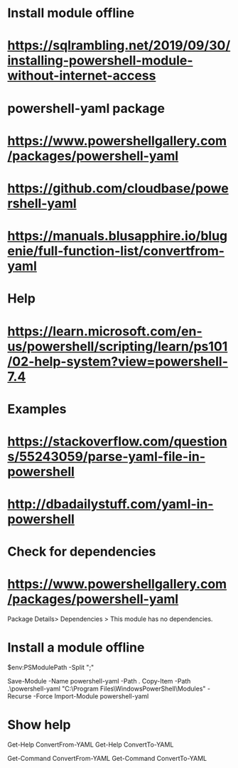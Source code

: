 # Install module offline
# https://sqlrambling.net/2019/09/30/installing-powershell-module-without-internet-access

# powershell-yaml package
# https://www.powershellgallery.com/packages/powershell-yaml
# https://github.com/cloudbase/powershell-yaml
# https://manuals.blusapphire.io/blugenie/full-function-list/convertfrom-yaml

# Help
# https://learn.microsoft.com/en-us/powershell/scripting/learn/ps101/02-help-system?view=powershell-7.4

# Examples
# https://stackoverflow.com/questions/55243059/parse-yaml-file-in-powershell
# http://dbadailystuff.com/yaml-in-powershell



# Check for dependencies
# https://www.powershellgallery.com/packages/powershell-yaml
Package Details> Dependencies > This module has no dependencies.


# Install a module offline
$env:PSModulePath -Split ";"

Save-Module -Name powershell-yaml -Path .
Copy-Item -Path .\powershell-yaml "C:\Program Files\WindowsPowerShell\Modules" -Recurse -Force
Import-Module powershell-yaml


# Show help
Get-Help ConvertFrom-YAML
Get-Help ConvertTo-YAML

Get-Command ConvertFrom-YAML
Get-Command ConvertTo-YAML
